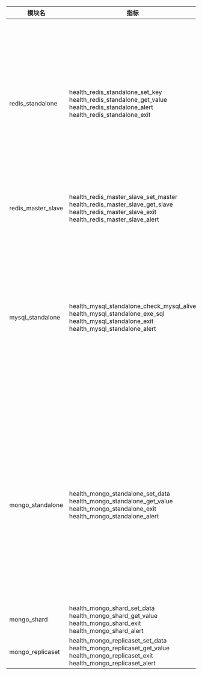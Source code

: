 | 模块名                | 指标                                                                                                                                         | 示例                                                                                                                                                                                                                                                                          | 说明                                               |
|--------------------|--------------------------------------------------------------------------------------------------------------------------------------------|-----------------------------------------------------------------------------------------------------------------------------------------------------------------------------------------------------------------------------------------------------------------------------|--------------------------------------------------|
| redis_standalone   | health_redis_standalone_set_key<br/>health_redis_standalone_get_value<br/>health_redis_standalone_alert<br/>health_redis_standalone_exit   | health_redis_standalone_alert{msg="ok"} 0<br/>health_redis_standalone_exit 0                                                                                                                                                                                                | alert是shell执行过程中业务是否出错的总指标，类似程序日志，msg可以自定义<br/>  |
| redis_master_slave | health_redis_master_slave_set_master<br/>health_redis_master_slave_get_slave<br/>health_redis_master_slave_exit<br/>health_redis_master_slave_alert | health_redis_master_slave_alert{msg="set_master ok ,get_slave sts_db_redis_slave_rop_cloudctl_0.svc_db_redisslave_rop_cloudctl.db ERROR: run rediscli failed ,get_slave sts_db_redis_slave_rop_cloudctl_1.svc_db_redisslave_rop_cloudctl.db ERROR: run rediscli failed "} 1 ||
| mysql_standalone   | health_mysql_standalone_check_mysql_alive<br/>health_mysql_standalone_exe_sql<br/>health_mysql_standalone_exit<br/>health_mysql_standalone_alert | health_mysql_standalone_exit{msg="shell already running"} 1<br/>health_mysql_standalone_exit{msg="shell timeout"} 1                                                                                                                                                         | exit是默认外部根据shell退出码生成的指标 ，现在有超时和脚本已经运行两个msg消息    |                                |
| mongo_standalone   | health_mongo_standalone_set_data<br/>health_mongo_standalone_get_value<br/>health_mongo_standalone_exit<br/>health_mongo_standalone_alert  | | 除了alert和exit是必须的，想要生成其他指标们只需要在shell输出中按照固定格式打印即可 |                                                 |
| mongo_shard        | health_mongo_shard_set_data<br/>health_mongo_shard_get_value<br/>health_mongo_shard_exit<br/>health_mongo_shard_alert                      ||
| mongo_replicaset   | health_mongo_replicaset_set_data<br/>health_mongo_replicaset_get_value<br/>health_mongo_replicaset_exit<br/>health_mongo_replicaset_alert  | health_mongo_replicaset_alert{msg=" ,ERROR: set_data failed ,get_value 172.16.125.191 ERROR: run mongocli failed ,ERROR: get_value failed"} 1                                                                                                                               ||
